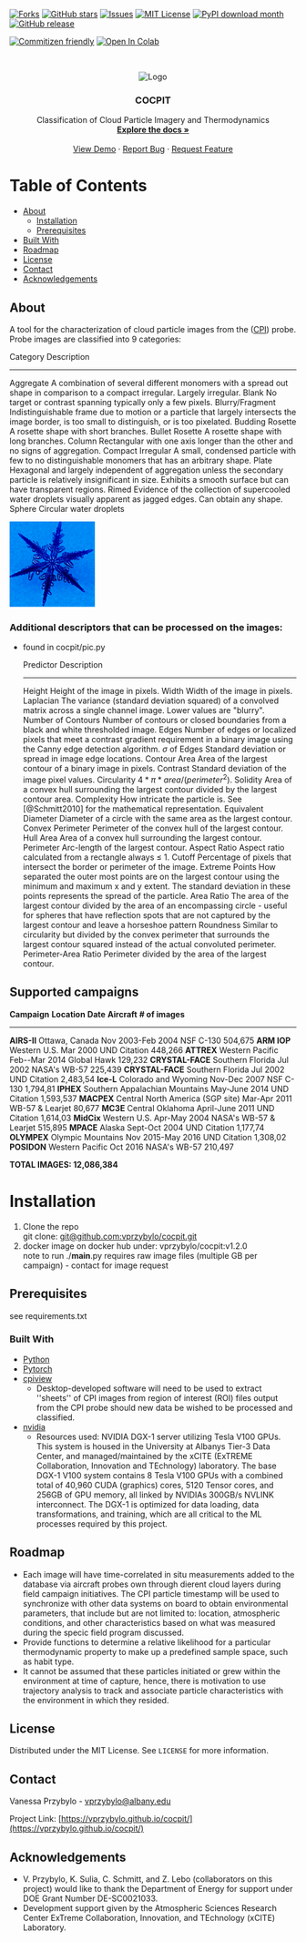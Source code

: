 [![Forks][forks-shield]][forks-url]
[![GitHub stars][stars-shield]][stars-url]
[![Issues][issues-shield]][issues-url]
[![MIT License][license-shield]][license-url]
[![PyPI download month][download-shield]][download-url]
[![GitHub release][release-shield]][release-url]

[download-shield]:https://img.shields.io/github/downloads/vprzybylo/cocpit/total?style=plastic
[download-url]: https://github.com/vprzybylo/cocpit/downloads
[release-shield]: https://img.shields.io/github/v/release/vprzybylo/cocpit?style=plastic
[release-url]:https://github.com/vprzybylo/cocpit/releases/
[forks-shield]: https://img.shields.io/github/forks/vprzybylo/cocpit?label=Fork&style=plastic
[forks-url]: https://github.com/vprzybylo/cocpit/network/members
[stars-shield]: https://img.shields.io/github/stars/vprzybylo/cocpit?style=plastic
[stars-url]: https://github.com/vprzybylo/cocpit/stargazers
[issues-shield]: https://img.shields.io/github/issues/vprzybylo/cocpit?style=plastic
[issues-url]: https://github.com/vprzybylo/cocpit/issues
[license-shield]: https://img.shields.io/github/license/vprzybylo/COCPIT?style=plastic
[license-url]: https://github.com/vprzybylo/cocpit/blob/master/LICENSE.md
[![Commitizen friendly](https://img.shields.io/badge/commitizen-friendly-brightgreen.svg)](http://commitizen.github.io/cz-cli/)
[![Open In Colab](https://colab.research.google.com/assets/colab-badge.svg)](https://colab.research.google.com/drive/1L9afVqbOYwHh836MFwnEzy88l3tPycWz?authuser=1#scrollTo=MKD112KpRCOe)


<br />
<p align="center">
  <a>
    <img src="https://github.com/vprzybylo/cocpit/README_graphics/logo.png" alt="Logo" width="150" height="150">
  </a>

  <h3 align="center">COCPIT</h3>
		    

  <p align="center">
    Classification of Cloud Particle Imagery and Thermodynamics 
    <br />
    <a href="https://vprzybylo.github.io/cocpit/"><strong>Explore the docs »</strong></a>
    <br />
    <br />
    <a href="filler">View Demo</a>
    ·
    <a href="https://github.com/vprzybylo/cocpit/issues">
    Report Bug</a>
    ·
    <a href="https://github.com/vprzybylo/cocpit/issues">Request Feature</a>
  </p>
</p>


# Table of Contents

* [About](#about)
  * [Installation](#installation)
  * [Prerequisites](#prerequisites)
* [Built With](#built-with)
* [Roadmap](#roadmap)
* [License](#license)
* [Contact](#contact)
* [Acknowledgements](#acknowledgements)

## About

A tool for the characterization of cloud particle images from the (<a href="http://www.specinc.com/cloud-particle-imager">CPI</a>) probe.  Probe images are classified into 9 categories:

Category            Description
--------            -----------
  Aggregate           A combination of several different monomers with a spread out shape in comparison to a compact irregular. Largely irregular.
  Blank               No target or contrast spanning typically only a few pixels.
  Blurry/Fragment     Indistinguishable frame due to motion or a particle that largely intersects the image border, is too small to distinguish, or is too pixelated.
  Budding Rosette     A rosette shape with short branches.
  Bullet Rosette      A rosette shape with long branches.
  Column              Rectangular with one axis longer than the other and no signs of aggregation.
  Compact Irregular   A small, condensed particle with few to no distinguishable monomers that has an arbitrary shape.
  Plate               Hexagonal and largely independent of aggregation unless the secondary particle is relatively insignificant in size. Exhibits a smooth surface but can have transparent regions.
  Rimed               Evidence of the collection of supercooled water droplets visually apparent as jagged edges. Can obtain any shape.
  Sphere              Circular water droplets


<img src="https://github.com/vprzybylo/cocpit/blob/master/logo.png" alt="Logo" width="150" height="150">

### Additional descriptors that can be processed on the images:

* found in cocpit/pic.py

  Predictor              Description
  ---------              ------------
  Height                 Height of the image in pixels.
  Width                  Width of the image in pixels.
  Laplacian              The variance (standard deviation squared) of a convolved matrix across a single channel image. Lower values are "blurry".
  Number of Contours     Number of contours or closed boundaries from a black and white thresholded image.
  Edges                  Number of edges or localized pixels that meet a contrast gradient requirement in a binary image using the Canny edge detection algorithm.
  $\sigma$ of Edges      Standard deviation or spread in image edge locations.
  Contour Area           Area of the largest contour of a binary image in pixels.
  Contrast               Standard deviation of the image pixel values.
  Circularity            $4*\pi*area/(perimeter^2)$.
  Solidity               Area of a convex hull surrounding the largest contour divided by the largest contour area.
  Complexity             How intricate the particle is. See [@Schmitt2010] for the mathematical representation.
  Equivalent Diameter    Diameter of a circle with the same area as the largest contour.
  Convex Perimeter       Perimeter of the convex hull of the largest contour.
  Hull Area              Area of a convex hull surrounding the largest contour.
  Perimeter              Arc-length of the largest contour.
  Aspect Ratio           Aspect ratio calculated from a rectangle always $\le$ 1.
  Cutoff                 Percentage of pixels that intersect the border or perimeter of the image.
  Extreme Points         How separated the outer most points are on the largest contour using the minimum and maximum x and y extent. The standard deviation in these points represents the spread of the particle.
  Area Ratio             The area of the largest contour divided by the area of an encompassing circle - useful for spheres that have reflection spots that are not captured by the largest contour and leave a horseshoe pattern
  Roundness              Similar to circularity but divided by the convex perimeter that surrounds the largest contour squared instead of the actual convoluted perimeter.
  Perimeter-Area Ratio   Perimeter divided by the area of the largest contour.

## Supported campaigns

**Campaign**       **Location**                       **Date**            **Aircraft**             **\# of images**
  ------------------ ---------------------------------- ------------------- ------------------------ ------------------
  **AIRS-II**        Ottawa, Canada                     Nov 2003-Feb 2004   NSF C-130                504,675
  **ARM IOP**        Western U.S.                       Mar 2000            UND Citation             448,266
  **ATTREX**         Western Pacific                    Feb--Mar 2014       Global Hawk              129,232
  **CRYSTAL-FACE**   Southern Florida                   Jul 2002            NASA's WB-57             225,439
  **CRYSTAL-FACE**   Southern Florida                   Jul 2002            UND Citation             2,483,54
  **Ice-L**          Colorado and Wyoming               Nov-Dec 2007        NSF C-130                1,794,81
  **IPHEX**          Southern Appalachian Mountains     May-June 2014       UND Citation             1,593,537
  **MACPEX**         Central North America (SGP site)   Mar-Apr 2011        WB-57 & Learjet          80,677
  **MC3E**           Central Oklahoma                   April-June 2011     UND Citation             1,614,03
  **MidCix**         Western U.S.                       Apr-May 2004        NASA's WB-57 & Learjet   515,895
  **MPACE**          Alaska                             Sept-Oct 2004       UND Citation             1,177,74
  **OLYMPEX**        Olympic Mountains                  Nov 2015-May 2016   UND Citation             1,308,02
  **POSIDON**        Western Pacific                    Oct 2016            NASA's WB-57             210,497

**TOTAL IMAGES: 12,086,384**


# Installation

1. Clone the repo <br>
	git clone: [git@github.com:vprzybylo/cocpit.git](git@github.com:vprzybylo/cocpit.git)<br/>
3. docker image on docker hub under: vprzybylo/cocpit:v1.2.0 <br>
note to run ./__main__.py requires raw image files (multiple GB per campaign) - contact for image request


## Prerequisites
see requirements.txt

### Built With

* <a href="https://www.python.org/"><a href="https://pytorch.org/docs/stable/torchvision/models.html">Python</a> </a> 
* <a href="https://pytorch.org/docs/stable/torchvision/models.html">Pytorch</a> 
* <a href="http://www.specinc.com/sites/default/files/software_and_manuals/CPI_Post Processing Software Manual_rev1.2_20120116.pdf">cpiview</a> 
  * Desktop-developed software will need to be used to extract ''sheets'' of CPI images from region of interest (ROI) files output from the CPI probe should new data be wished to be processed and classified.
* <a href="https://www.nvidia.com/en-us/">nvidia</a> 
  * Resources used: NVIDIA DGX-1 server utilizing Tesla V100 GPUs. This system is housed in the University at Albanys Tier-3 Data Center, and managed/maintained by the xCITE (ExTREME Collaboration, Innovation and TEchnology) laboratory. The base DGX-1 V100 system contains 8 Tesla V100 GPUs with a combined total of 40,960 CUDA (graphics) cores, 5120 Tensor cores, and 256GB of GPU memory, all linked by NVIDIAs 300GB/s NVLINK interconnect. The DGX-1 is optimized for data loading, data transformations, and training, which are all critical to the ML processes required by this project.


## Roadmap

* Each image will have time-correlated in situ measurements added to the database via aircraft probes own through dierent cloud layers during field campaign initiatives. The CPI particle timestamp will be used to synchronize with other data systems on board to obtain environmental parameters, that include but are not limited to: location, atmospheric conditions, and other characteristics based on what was measured during the specic field program discussed.
* Provide functions to determine a relative likelihood for a particular thermodynamic property to make up a predefined sample space, such as habit type.
* It cannot be assumed that these particles initiated or grew within the environment at time of capture, hence, there is motivation to use trajectory analysis to track and associate particle characteristics with the environment in which they resided.

## License

Distributed under the MIT License.  See `LICENSE` for more information.

## Contact 

Vanessa Przybylo - vprzybylo@albany.edu


Project Link: [https://vprzybylo.github.io/cocpit/](https://vprzybylo.github.io/cocpit/)


## Acknowledgements
* V. Przybylo, K. Sulia, C. Schmitt, and Z. Lebo (collaborators on this project) would like to thank the Department of Energy for support under DOE Grant Number DE-SC0021033.
* Development support given by the Atmospheric Sciences Research Center ExTreme Collaboration, Innovation, and TEchnology (xCITE) Laboratory.


